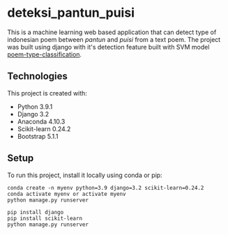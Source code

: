 # deteksi_pantun_puisi

This is a machine learning web based application that can detect type of indonesian poem between *pantun*
and *puisi* from a text poem. The project was built using django with it's detection feature built with SVM model [poem-type-classification](https://github.com/erwintobing15/poem-type-classification).

## Technologies
This project is created with:
* Python 3.9.1
* Django 3.2
* Anaconda 4.10.3
* Scikit-learn 0.24.2
* Bootstrap 5.1.1

## Setup
To run this project, install it locally using conda or pip:
```
conda create -n myenv python=3.9 django=3.2 scikit-learn=0.24.2
conda activate myenv or activate myenv
python manage.py runserver

pip install django
pip install scikit-learn
python manage.py runserver
```

